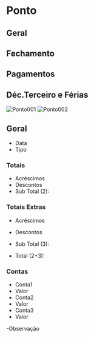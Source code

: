 # Ponto

## Geral

## Fechamento

## Pagamentos

## Déc.Terceiro e Férias

![Ponto001](https://raw.githubusercontent.com/netforcews/docs-erp/master/RH/imagens/Ponto001.png)
![Ponto002](https://raw.githubusercontent.com/netforcews/docs-erp/master/RH/imagens/Ponto002.png)

## Geral
- Data
- Tipo

### Totais
- Acréscimos
- Descontos
- Sub Total (2):

### Totais Extras
- Acréscimos
- Descontos
- Sub Total (3):

- Total (2+3):

### Contas
- Conta1
- Valor
- Conta2
- Valor
- Conta3
- Valor

-Observação
